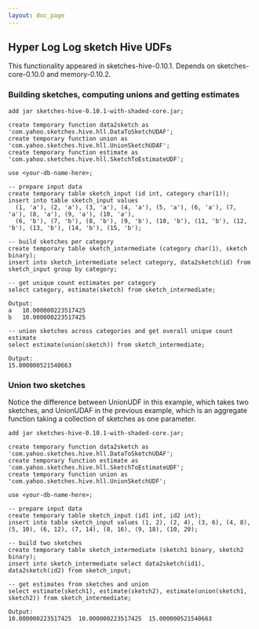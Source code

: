 ```yaml
---
layout: doc_page
---
```


## Hyper Log Log sketch Hive UDFs

This functionality appeared in sketches-hive-0.10.1. Depends on sketches-core-0.10.0 and memory-0.10.2.

### Building sketches, computing unions and getting estimates

    add jar sketches-hive-0.10.1-with-shaded-core.jar;

    create temporary function data2sketch as 'com.yahoo.sketches.hive.hll.DataToSketchUDAF';
    create temporary function union as 'com.yahoo.sketches.hive.hll.UnionSketchUDAF';
    create temporary function estimate as 'com.yahoo.sketches.hive.hll.SketchToEstimateUDF';

    use <your-db-name-here>;

    -- prepare input data
    create temporary table sketch_input (id int, category char(1));
    insert into table sketch_input values
      (1, 'a'), (2, 'a'), (3, 'a'), (4, 'a'), (5, 'a'), (6, 'a'), (7, 'a'), (8, 'a'), (9, 'a'), (10, 'a'),
      (6, 'b'), (7, 'b'), (8, 'b'), (9, 'b'), (10, 'b'), (11, 'b'), (12, 'b'), (13, 'b'), (14, 'b'), (15, 'b');

    -- build sketches per category
    create temporary table sketch_intermediate (category char(1), sketch binary);
    insert into sketch_intermediate select category, data2sketch(id) from sketch_input group by category;

    -- get unique count estimates per category
    select category, estimate(sketch) from sketch_intermediate;

    Output:
    a	10.000000223517425
    b	10.000000223517425

    -- union sketches across categories and get overall unique count estimate
    select estimate(union(sketch)) from sketch_intermediate;

    Output:
    15.000000521540663

### Union two sketches

Notice the difference between UnionUDF in this example, which takes two sketches, and UnionUDAF in the previous example, which is an aggregate function taking a collection of sketches as one parameter.

    add jar sketches-hive-0.10.1-with-shaded-core.jar;

    create temporary function data2sketch as 'com.yahoo.sketches.hive.hll.DataToSketchUDAF';
    create temporary function estimate as 'com.yahoo.sketches.hive.hll.SketchToEstimateUDF';
    create temporary function union as 'com.yahoo.sketches.hive.hll.UnionSketchUDF';

    use <your-db-name-here>;

    -- prepare input data
    create temporary table sketch_input (id1 int, id2 int);
    insert into table sketch_input values (1, 2), (2, 4), (3, 6), (4, 8), (5, 10), (6, 12), (7, 14), (8, 16), (9, 18), (10, 20);

    -- build two sketches
    create temporary table sketch_intermediate (sketch1 binary, sketch2 binary);
    insert into sketch_intermediate select data2sketch(id1), data2sketch(id2) from sketch_input;

    -- get estimates from sketches and union
    select estimate(sketch1), estimate(sketch2), estimate(union(sketch1, sketch2)) from sketch_intermediate;

    Output:
    10.000000223517425	10.000000223517425	15.000000521540663
